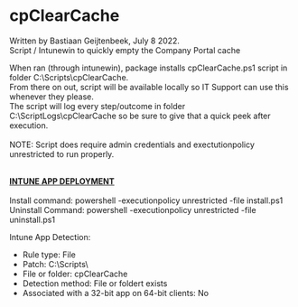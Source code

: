 # cpClearCache
Written by Bastiaan Geijtenbeek, July 8 2022. <br />
Script / Intunewin to quickly empty the Company Portal cache

When ran (through intunewin), package installs cpClearCache.ps1 script in folder C:\Scripts\cpClearCache\. <br />
From there on out, script will be available locally so IT Support can use this whenever they please.<br />
The script will log every step/outcome in folder C:\ScriptLogs\cpClearCache so be sure to give that a quick peek after execution. <br /><br />
NOTE: Script does require admin credentials and exectutionpolicy unrestricted to run properly.<br /><br />

<ins>**INTUNE APP DEPLOYMENT**</ins> <br /> <br />
Install command: powershell -executionpolicy unrestricted -file install.ps1 <br />
Uninstall Command: powershell -executionpolicy unrestricted -file uninstall.ps1 <br />

Intune App Detection: 
- Rule type: File
- Patch: C:\Scripts\
- File or folder: cpClearCache	
- Detection method: File or foldert exists
- Associated with a 32-bit app on 64-bit clients: No
